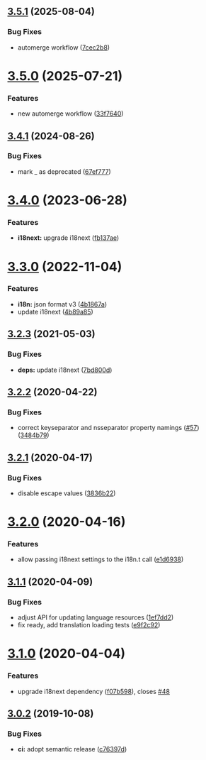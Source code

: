 ## [3.5.1](https://github.com/neovici/cosmoz-i18next/compare/v3.5.0...v3.5.1) (2025-08-04)


### Bug Fixes

* automerge workflow ([7cec2b8](https://github.com/neovici/cosmoz-i18next/commit/7cec2b8f475ad63e65c582927a781bd2e003a138))

# [3.5.0](https://github.com/neovici/cosmoz-i18next/compare/v3.4.1...v3.5.0) (2025-07-21)


### Features

* new automerge workflow ([33f7640](https://github.com/neovici/cosmoz-i18next/commit/33f7640da4be3a28fbf45d4e36ef9b9693d15e4d))

## [3.4.1](https://github.com/neovici/cosmoz-i18next/compare/v3.4.0...v3.4.1) (2024-08-26)


### Bug Fixes

* mark _ as deprecated ([67ef777](https://github.com/neovici/cosmoz-i18next/commit/67ef777aed2e04eb4be35513c58bb294ee046d8c))

# [3.4.0](https://github.com/neovici/cosmoz-i18next/compare/v3.3.0...v3.4.0) (2023-06-28)


### Features

* **i18next:** upgrade i18next ([fb137ae](https://github.com/neovici/cosmoz-i18next/commit/fb137ae3b0fa973ec9865a6573cfc17c36c15dfa))

# [3.3.0](https://github.com/neovici/cosmoz-i18next/compare/v3.2.3...v3.3.0) (2022-11-04)


### Features

* **i18n:** json format v3 ([4b1867a](https://github.com/neovici/cosmoz-i18next/commit/4b1867aa994a1518e97bc907d3efcec2334bc7f2))
* update i18next ([4b89a85](https://github.com/neovici/cosmoz-i18next/commit/4b89a85a3463988b499bda9fe9f33aabd85393db))

## [3.2.3](https://github.com/neovici/cosmoz-i18next/compare/v3.2.2...v3.2.3) (2021-05-03)


### Bug Fixes

* **deps:** update i18next ([7bd800d](https://github.com/neovici/cosmoz-i18next/commit/7bd800d295dc886828760c3db8bd7ed1edc89884))

## [3.2.2](https://github.com/neovici/cosmoz-i18next/compare/v3.2.1...v3.2.2) (2020-04-22)


### Bug Fixes

* correct keyseparator and nsseparator property namings ([#57](https://github.com/neovici/cosmoz-i18next/issues/57)) ([3484b79](https://github.com/neovici/cosmoz-i18next/commit/3484b790aa6b8cb78e5dbf1cac177cd5fc3ffe23))

## [3.2.1](https://github.com/neovici/cosmoz-i18next/compare/v3.2.0...v3.2.1) (2020-04-17)


### Bug Fixes

* disable escape values ([3836b22](https://github.com/neovici/cosmoz-i18next/commit/3836b22b5732f8b77ae343a94296872e64b3cb53))

# [3.2.0](https://github.com/neovici/cosmoz-i18next/compare/v3.1.1...v3.2.0) (2020-04-16)


### Features

* allow passing i18next settings to the i18n.t call ([e1d6938](https://github.com/neovici/cosmoz-i18next/commit/e1d6938c15ae81d8dbf69e3987cb8447cac3e441))

## [3.1.1](https://github.com/neovici/cosmoz-i18next/compare/v3.1.0...v3.1.1) (2020-04-09)


### Bug Fixes

* adjust API for updating language resources ([1ef7dd2](https://github.com/neovici/cosmoz-i18next/commit/1ef7dd2f5e4457842eb0986ab85276184d5970b4))
* fix ready, add translation loading tests ([e9f2c92](https://github.com/neovici/cosmoz-i18next/commit/e9f2c92a2bdc3a20b41c53c26d731c91a43deff4))

# [3.1.0](https://github.com/neovici/cosmoz-i18next/compare/v3.0.2...v3.1.0) (2020-04-04)


### Features

* upgrade i18next dependency ([f07b598](https://github.com/neovici/cosmoz-i18next/commit/f07b5985f324836cbb48449b5092886ad21b8634)), closes [#48](https://github.com/neovici/cosmoz-i18next/issues/48)

## [3.0.2](https://github.com/neovici/cosmoz-i18next/compare/v3.0.1...v3.0.2) (2019-10-08)


### Bug Fixes

* **ci:** adopt semantic release ([c76397d](https://github.com/neovici/cosmoz-i18next/commit/c76397d))
